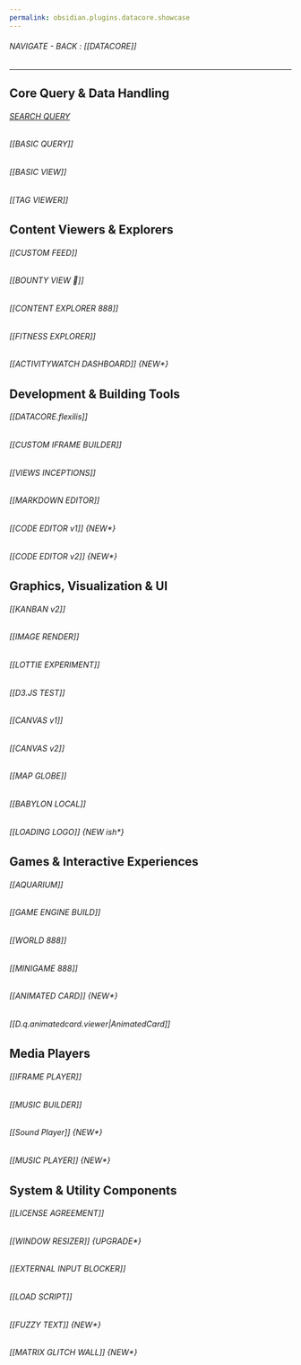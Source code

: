 ```yaml
---
permalink: obsidian.plugins.datacore.showcase
---
```

	
###### NAVIGATE - BACK : [[DATACORE]]
-------



## **Core Query & Data Handling**



###### [SEARCH QUERY](1%20SearchQuery/SEARCH%20QUERY.md)

###### [[BASIC QUERY]]

###### [[BASIC VIEW]]

###### [[TAG VIEWER]]



## **Content Viewers & Explorers**


###### [[CUSTOM FEED]]

###### [[BOUNTY VIEW 🎅]]

###### [[CONTENT EXPLORER 888]]

###### [[FITNESS EXPLORER]]

###### [[ACTIVITYWATCH DASHBOARD]] {NEW*}




## **Development & Building Tools**


###### [[DATACORE.flexilis]]

###### [[CUSTOM IFRAME BUILDER]]

###### [[VIEWS INCEPTIONS]]

###### [[MARKDOWN EDITOR]]

###### [[CODE EDITOR v1]] {NEW*}

###### [[CODE EDITOR v2]] {NEW*}




## **Graphics, Visualization & UI**

###### [[KANBAN v2]]

###### [[IMAGE RENDER]]

###### [[LOTTIE EXPERIMENT]]

###### [[D3.JS TEST]]

###### [[CANVAS v1]]

###### [[CANVAS v2]]

###### [[MAP GLOBE]]

###### [[BABYLON LOCAL]]

###### [[LOADING LOGO]] {NEW ish*}



## **Games & Interactive Experiences**


###### [[AQUARIUM]]

###### [[GAME ENGINE BUILD]]

###### [[WORLD 888]]

###### [[MINIGAME 888]]

###### [[ANIMATED CARD]]  {NEW*}

###### [[D.q.animatedcard.viewer|AnimatedCard]]




## **Media Players**


###### [[IFRAME PLAYER]]

###### [[MUSIC BUILDER]]

###### [[Sound Player]] {NEW*}

###### [[MUSIC PLAYER]] {NEW*}



## **System & Utility Components**

###### [[LICENSE AGREEMENT]]

###### [[WINDOW RESIZER]] {UPGRADE*}

###### [[EXTERNAL INPUT BLOCKER]]

###### [[LOAD SCRIPT]]

###### [[FUZZY TEXT]] {NEW*}

###### [[MATRIX GLITCH WALL]]  {NEW*}


